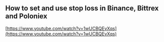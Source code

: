 ## How to set and use stop loss in Binance, Bittrex and Poloniex
  
  [https://www.youtube.com/watch?v=1wUCBQEvXqs](https://www.youtube.com/watch?v=1wUCBQEvXqs)